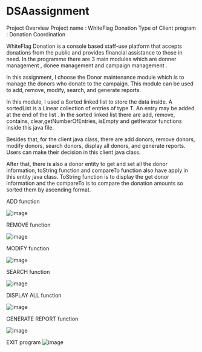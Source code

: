 # DSAassignment

Project Overview
Project name : WhiteFlag Donation
Type of Client program : Donation Coordination

WhiteFlag Donation is a console based staff-use platform that accepts donations from the public and provides financial assistance to those in need. In the programme there are 3 main modules which are donner management , donee management and campaign management .

In this assignment, I choose the Donor maintenance module which is to manage the donors who donate to the campaign. This module can be used to add, remove, modify, search, and generate reports.

In this module, I used a Sorted linked list to store the data inside. A sortedList is a Linear collection of entries of type T. An entry may be added at the end of the list . In the sorted linked list there are add, remove, contains, clear,getNumberOfEntries, isEmpty and getIterator functions inside this java file. 

Besides that, for the client java class, there are add donors, remove donors, modify donors, search donors, display all donors, and generate reports. Users can make their decision in this client java class.

After that, there is also a donor entity to get and set all the donor information, toString function and compareTo function also have apply in this entity java class. ToString function is to display the get donor information and the compareTo is to compare the donation amounts so sorted them by ascending format.

ADD function 

![image](https://user-images.githubusercontent.com/66995676/206908154-4b7d4adf-1892-454a-b568-26e6cedb6d03.png)

REMOVE function

![image](https://user-images.githubusercontent.com/66995676/206908207-0645b119-337a-4ebf-be66-7f62fda30535.png)

MODIFY function

![image](https://user-images.githubusercontent.com/66995676/206908232-c95a5227-d785-4e25-a26d-68e1c73020e3.png)

SEARCH function 

![image](https://user-images.githubusercontent.com/66995676/206908261-478fd966-cc8e-448d-8433-d2d2153a97bd.png)

DISPLAY ALL function 

![image](https://user-images.githubusercontent.com/66995676/206908275-b84f2648-0714-4e09-9784-104e66d55bbf.png)

GENERATE REPORT function

![image](https://user-images.githubusercontent.com/66995676/206908314-dd620e06-a427-4cdb-8e8c-f32d4d303807.png)

EXIT program
![image](https://user-images.githubusercontent.com/66995676/206908329-6c9905a5-e845-4ba5-ae5b-310cbc1a3a43.png)
